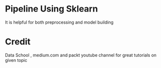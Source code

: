 # Pipeline Using Sklearn 

It is helpful for both preprocessing and model building

# Credit

Data School , medium.com and packt youtube channel for great tutorials on given topic
